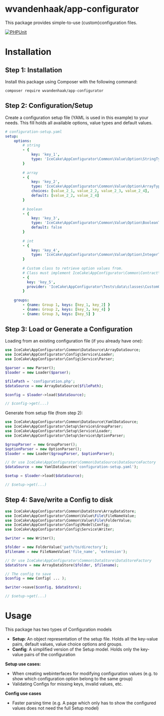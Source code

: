 wvandenhaak/app-configurator
============================

This package provides simple-to-use (custom)configuration files.

[![PHPUnit](https://github.com/wvandenhaak/app-configurator/workflows/PHPUnit/badge.svg)](https://github.com/wvandenhaak/app-configurator/actions)

Installation
============

## Step 1: Installation
Install this package using Composer with the following command:

```
composer require wvandenhaak/app-configurator
```

## Step 2: Configuration/Setup
Create a configuration setup file (YAML is used in this example) to your needs. 
This fill holds all available options, value types and default values.

```yaml
# configuration-setup.yaml
setup:
    options: 
        # string
        - {
            key: 'key_1',
            type: 'IceCake\AppConfigurator\Common\Value\Option\StringType',
        }
    
        # array
        - {
            key: 'key_2',
            type: 'IceCake\AppConfigurator\Common\Value\Option\ArrayType',
            choices: [value_2_1, value_2_2, value_2_3, value_2_4],
            default: [value_2_2, value_2_4]
        }
    
        # boolean
        - {
            key: 'key_3',
            type: 'IceCake\AppConfigurator\Common\Value\Option\BooleanType',
            default: false
        }
    
        # int
        - {
            key: 'key_4',
            type: 'IceCake\AppConfigurator\Common\Value\Option\IntegerType',
        }
    
        # Custom class to retrieve option values from.
        # Class must implement IceCake\AppConfigurator\Common\Contract\OptionProviderInterface 
        - {
          key: 'key_5',
          provider: 'IceCake\AppConfigurator\Tests\data\classes\CustomOptionProvider'
        }
    
    groups:
        - {name: Group 1, keys: [key_1, key_2] }
        - {name: Group 2, keys: [key_3, key_4] }
        - {name: Group 3, keys: [key_5] }
```

## Step 3: Load or Generate a Configuration
Loading from an existing configuration file (if you already have one):
```php
use IceCake\AppConfigurator\Common\DataSource\ArrayDataSource;
use IceCake\AppConfigurator\Config\Service\Loader;
use IceCake\AppConfigurator\Config\Service\Parser;

$parser = new Parser();
$loader = new Loader($parser);

$filePath = 'configuration.php';
$dataSource = new ArrayDataSource($filePath);

$config = $loader->load($dataSource);

// $config->get(...)
```

Generate from setup file (from step 2):
```php
use IceCake\AppConfigurator\Common\DataSource\YamlDataSource;
use IceCake\AppConfigurator\Setup\Service\GroupParser;
use IceCake\AppConfigurator\Setup\Service\Loader;
use IceCake\AppConfigurator\Setup\Service\OptionParser;

$groupParser = new GroupParser();
$optionParser = new OptionParser();
$loader = new Loader($groupParser, $optionParser);

// Or use IceCake\AppConfigurator\Common\DataSource\DataSourceFactory
$dataSource = new YamlDataSource('configuration-setup.yaml');

$setup = $loader->load($dataSource);

// $setup->get(...)
```

## Step 4: Save/write a Config to disk
```php
use IceCake\AppConfigurator\Common\DataStore\ArrayDataStore;
use IceCake\AppConfigurator\Common\Value\File\FileNameValue;
use IceCake\AppConfigurator\Common\Value\File\FolderValue;
use IceCake\AppConfigurator\Config\Model\Config;
use IceCake\AppConfigurator\Config\Service\Writer;

$writer = new Writer();

$folder = new FolderValue('path/to/directory');
$filename = new FileNameValue('file_name', 'extension');

// Or use IceCake\AppConfigurator\Common\DataStore\DataStoreFactory
$dataStore = new ArrayDataStore($folder, $filename);

// The config to save
$config = new Config( ... ); 

$writer->save($config, $dataStore);

// $setup->get(...)
```

Usage
=====
This package has two types of Configuration models
- **Setup**: An object representation of the setup file. Holds all the key-value pairs, default values, value choice options and groups.
- **Config**: A simplified version of the Setup model. Holds only the key-value pairs of the configuration

**Setup use cases:**
- When creating webinterfaces for modifying configuration values (e.g. to show which configuration option belong to the same group)
- Validating Configs for missing keys, invalid values, etc.

**Config use cases**
- Faster parsing time (e.g. A page which only has to show the configured values does not need the full Setup model)